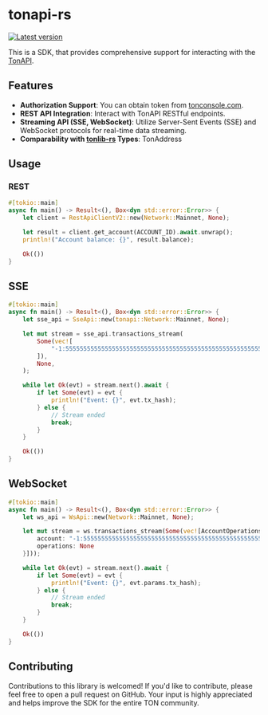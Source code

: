 # tonapi-rs

[![Latest version](https://img.shields.io/crates/v/tonapi.svg)](https://crates.io/crates/tonapi)

This is a SDK, that provides comprehensive support for interacting with the [TonAPI](https://tonapi.io).

## Features

* **Authorization Support**: You can obtain token from [tonconsole.com](https://tonconsole.com).
* **REST API Integration**: Interact with TonAPI RESTful endpoints.
* **Streaming API (SSE, WebSocket)**: Utilize Server-Sent Events (SSE) and WebSocket protocols for real-time data streaming.
* **Comparability with [tonlib-rs](https://github.com/ston-fi/tonlib-rs) Types**: TonAddress

## Usage

### REST

```rust
#[tokio::main]
async fn main() -> Result<(), Box<dyn std::error::Error>> {
    let client = RestApiClientV2::new(Network::Mainnet, None);

    let result = client.get_account(ACCOUNT_ID).await.unwrap();
    println!("Account balance: {}", result.balance);

    Ok(())
}
```

## SSE

```rust
#[tokio::main]
async fn main() -> Result<(), Box<dyn std::error::Error>> {
    let sse_api = SseApi::new(tonapi::Network::Mainnet, None);

    let mut stream = sse_api.transactions_stream(
        Some(vec![
            "-1:5555555555555555555555555555555555555555555555555555555555555555".to_string(),
        ]),
        None,
    );

    while let Ok(evt) = stream.next().await {
        if let Some(evt) = evt {
            println!("Event: {}", evt.tx_hash);
        } else {
            // Stream ended
            break;
        }
    }

    Ok(())
}
```

## WebSocket

```rust
#[tokio::main]
async fn main() -> Result<(), Box<dyn std::error::Error>> {
    let ws_api = WsApi::new(Network::Mainnet, None);

    let mut stream = ws.transactions_stream(Some(vec![AccountOperations {
        account: "-1:5555555555555555555555555555555555555555555555555555555555555555".to_string(),
        operations: None
    }]));

    while let Ok(evt) = stream.next().await {
        if let Some(evt) = evt {
            println!("Event: {}", evt.params.tx_hash);
        } else {
            // Stream ended
            break;
        }
    }

    Ok(())
}

```

## Contributing

Contributions to this library is welcomed! If you'd like to contribute, please feel free to open a pull request on GitHub. Your input is highly appreciated and helps improve the SDK for the entire TON community.
